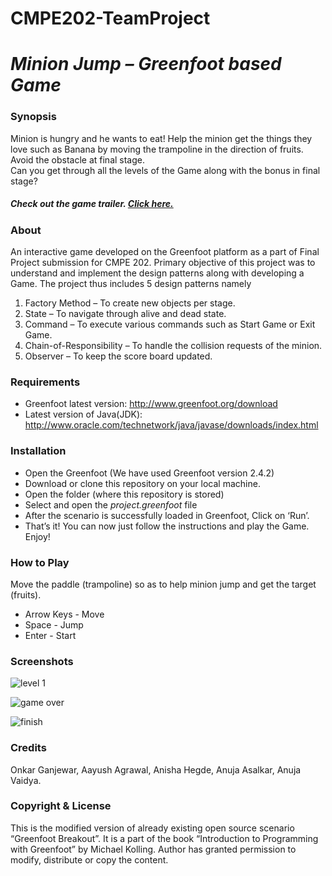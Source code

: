 # CMPE202-TeamProject
# *Minion Jump – Greenfoot based Game*


### Synopsis
Minion is hungry and he wants to eat! Help the minion get the things they love such as Banana by moving the trampoline in the direction of fruits. Avoid the obstacle at final stage.    
Can you get through all the levels of the Game along with the bonus in final stage? 
##### *Check out the game trailer.* [Click here.](https://www.youtube.com/watch?v=ldK4wPIM1vw)


### About
An interactive game developed on the Greenfoot platform as a part of Final Project submission for CMPE 202. Primary objective of this project was to understand and implement the design patterns along with developing a Game. The project thus includes 5 design patterns namely    
1.	Factory Method – To create new objects per stage.         
2.	State – To navigate through alive and dead state.         
3.	Command – To execute various commands such as Start Game or Exit Game.          
4.	Chain-of-Responsibility – To handle the collision requests of the minion.           
5.	Observer – To keep the score board updated.         


### Requirements  
* Greenfoot latest version: http://www.greenfoot.org/download                  
* Latest version of Java(JDK): http://www.oracle.com/technetwork/java/javase/downloads/index.html


### Installation
* Open the Greenfoot (We have used Greenfoot version 2.4.2)         
*	Download or clone this repository on your local machine.          
*	Open the folder (where this repository is stored)         
*	Select and open the *project.greenfoot* file                 
*	After the scenario is successfully loaded in Greenfoot, Click on ‘Run’.              
*	That’s it! You can now just follow the instructions and play the Game. Enjoy!              


### How to Play
Move the paddle (trampoline) so as to help minion jump and get the target (fruits).         
* Arrow Keys - Move            
*	Space - Jump          
*	Enter - Start      


### Screenshots


![level 1](https://cloud.githubusercontent.com/assets/14006620/12714915/23c0cc22-c88c-11e5-82be-6a57f4690e85.png)

![game over](https://cloud.githubusercontent.com/assets/14006620/12714914/23ad6fec-c88c-11e5-92d5-c8184a77a3d6.png)

![finish](https://cloud.githubusercontent.com/assets/14006620/12714918/23c864e6-c88c-11e5-9eb3-ccbc9e737f6c.png)





### Credits
Onkar Ganjewar, Aayush Agrawal, Anisha Hegde, Anuja Asalkar, Anuja Vaidya.


### Copyright & License 
This is the modified version of already existing open source scenario “Greenfoot Breakout”. It is a part of the book “Introduction to Programming with Greenfoot” by Michael Kolling. Author has granted permission to modify, distribute or copy the content.

